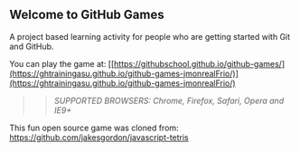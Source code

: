 ## Welcome to GitHub Games

A project based learning activity for people who are getting started with Git and GitHub.

You can play the game at: [[https://githubschool.github.io/github-games/](https://ghtrainingasu.github.io/github-games-jmonrealFrio/)](https://ghtrainingasu.github.io/github-games-jmonrealFrio/)

>> _*SUPPORTED BROWSERS*: Chrome, Firefox, Safari, Opera and IE9+_

This fun open source game was cloned from: https://github.com/jakesgordon/javascript-tetris
